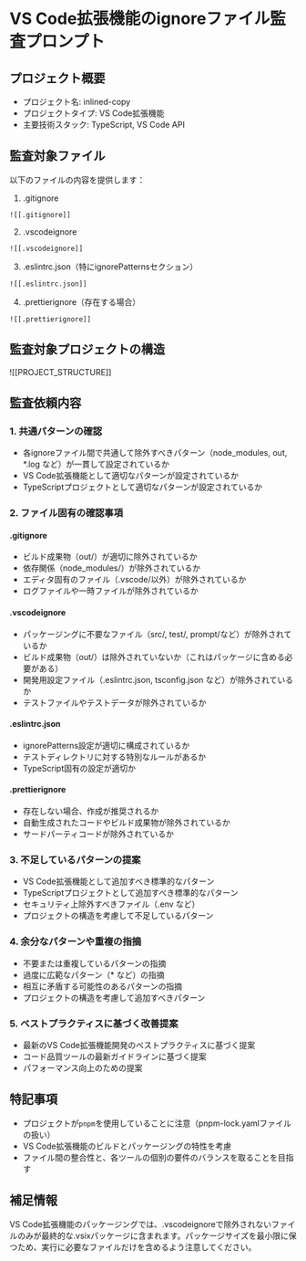 # VS Code拡張機能のignoreファイル監査プロンプト

## プロジェクト概要
- プロジェクト名: inlined-copy
- プロジェクトタイプ: VS Code拡張機能
- 主要技術スタック: TypeScript, VS Code API

## 監査対象ファイル
以下のファイルの内容を提供します：

1. .gitignore
```
![[.gitignore]]
```

2. .vscodeignore
```
![[.vscodeignore]]
```

3. .eslintrc.json（特にignorePatternsセクション）
```
![[.eslintrc.json]]
```

4. .prettierignore（存在する場合）
```
![[.prettierignore]]
```

## 監査対象プロジェクトの構造
![[PROJECT_STRUCTURE]]

## 監査依頼内容

### 1. 共通パターンの確認
- 各ignoreファイル間で共通して除外すべきパターン（node_modules, out, *.log など）が一貫して設定されているか
- VS Code拡張機能として適切なパターンが設定されているか
- TypeScriptプロジェクトとして適切なパターンが設定されているか

### 2. ファイル固有の確認事項

#### .gitignore
- ビルド成果物（out/）が適切に除外されているか
- 依存関係（node_modules/）が除外されているか
- エディタ固有のファイル（.vscode/以外）が除外されているか
- ログファイルや一時ファイルが除外されているか

#### .vscodeignore
- パッケージングに不要なファイル（src/, test/, prompt/など）が除外されているか
- ビルド成果物（out/）は除外されていないか（これはパッケージに含める必要がある）
- 開発用設定ファイル（.eslintrc.json, tsconfig.json など）が除外されているか
- テストファイルやテストデータが除外されているか

#### .eslintrc.json
- ignorePatterns設定が適切に構成されているか
- テストディレクトリに対する特別なルールがあるか
- TypeScript固有の設定が適切か

#### .prettierignore
- 存在しない場合、作成が推奨されるか
- 自動生成されたコードやビルド成果物が除外されているか
- サードパーティコードが除外されているか

### 3. 不足しているパターンの提案
- VS Code拡張機能として追加すべき標準的なパターン
- TypeScriptプロジェクトとして追加すべき標準的なパターン
- セキュリティ上除外すべきファイル（.env など）
- プロジェクトの構造を考慮して不足しているパターン

### 4. 余分なパターンや重複の指摘
- 不要または重複しているパターンの指摘
- 過度に広範なパターン（* など）の指摘
- 相互に矛盾する可能性のあるパターンの指摘
- プロジェクトの構造を考慮して追加すべきパターン

### 5. ベストプラクティスに基づく改善提案
- 最新のVS Code拡張機能開発のベストプラクティスに基づく提案
- コード品質ツールの最新ガイドラインに基づく提案
- パフォーマンス向上のための提案

## 特記事項
- プロジェクトが`pnpm`を使用していることに注意（pnpm-lock.yamlファイルの扱い）
- VS Code拡張機能のビルドとパッケージングの特性を考慮
- ファイル間の整合性と、各ツールの個別の要件のバランスを取ることを目指す

## 補足情報
VS Code拡張機能のパッケージングでは、.vscodeignoreで除外されないファイルのみが最終的な.vsixパッケージに含まれます。パッケージサイズを最小限に保つため、実行に必要なファイルだけを含めるよう注意してください。